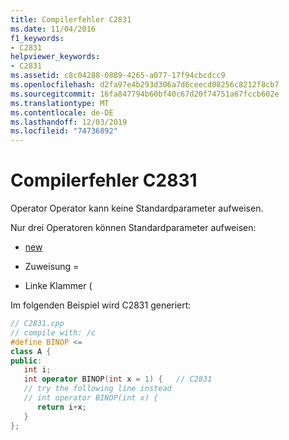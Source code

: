 ```yaml
---
title: Compilerfehler C2831
ms.date: 11/04/2016
f1_keywords:
- C2831
helpviewer_keywords:
- C2831
ms.assetid: c8c04288-0889-4265-a077-17f94cbcdcc9
ms.openlocfilehash: d2fa97e4b293d306a7d6ceecd08256c8212f8cb7
ms.sourcegitcommit: 16fa847794b60bf40c67d20f74751a67fccb602e
ms.translationtype: MT
ms.contentlocale: de-DE
ms.lasthandoff: 12/03/2019
ms.locfileid: "74736892"
---
```

# <a name="compiler-error-c2831"></a>Compilerfehler C2831

Operator Operator kann keine Standardparameter aufweisen.

Nur drei Operatoren können Standardparameter aufweisen:

- [new](../../cpp/new-operator-cpp.md)

- Zuweisung =

- Linke Klammer (

Im folgenden Beispiel wird C2831 generiert:

```cpp
// C2831.cpp
// compile with: /c
#define BINOP <=
class A {
public:
   int i;
   int operator BINOP(int x = 1) {   // C2831
   // try the following line instead
   // int operator BINOP(int x) {
      return i+x;
   }
};
```
